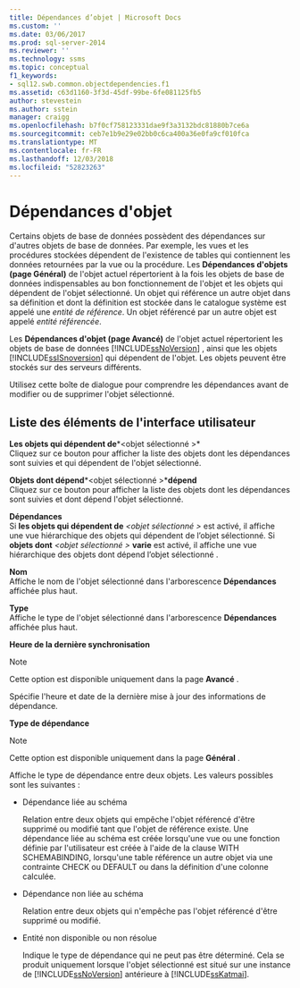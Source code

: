 ```yaml
---
title: Dépendances d’objet | Microsoft Docs
ms.custom: ''
ms.date: 03/06/2017
ms.prod: sql-server-2014
ms.reviewer: ''
ms.technology: ssms
ms.topic: conceptual
f1_keywords:
- sql12.swb.common.objectdependencies.f1
ms.assetid: c63d1160-3f3d-45df-99be-6fe081125fb5
author: stevestein
ms.author: sstein
manager: craigg
ms.openlocfilehash: b7f0cf758123331dae9f3a3132bdc81880b7ce6a
ms.sourcegitcommit: ceb7e1b9e29e02bb0c6ca400a36e0fa9cf010fca
ms.translationtype: MT
ms.contentlocale: fr-FR
ms.lasthandoff: 12/03/2018
ms.locfileid: "52823263"
---
```

# <a name="object-dependencies"></a>Dépendances d'objet
  Certains objets de base de données possèdent des dépendances sur d'autres objets de base de données. Par exemple, les vues et les procédures stockées dépendent de l'existence de tables qui contiennent les données retournées par la vue ou la procédure. Les **Dépendances d'objets (page Général)** de l'objet actuel répertorient à la fois les objets de base de données indispensables au bon fonctionnement de l'objet et les objets qui dépendent de l'objet sélectionné. Un objet qui référence un autre objet dans sa définition et dont la définition est stockée dans le catalogue système est appelé une *entité de référence*. Un objet référencé par un autre objet est appelé *entité référencée*.  
  
 Les **Dépendances d'objet (page Avancé)** de l'objet actuel répertorient les objets de base de données [!INCLUDE[ssNoVersion](../../includes/ssnoversion-md.md)] , ainsi que les objets [!INCLUDE[ssISnoversion](../../includes/ssisnoversion-md.md)] qui dépendent de l'objet. Les objets peuvent être stockés sur des serveurs différents.  
  
 Utilisez cette boîte de dialogue pour comprendre les dépendances avant de modifier ou de supprimer l'objet sélectionné.  
  
## <a name="uielement-list"></a>Liste des éléments de l'interface utilisateur  
 **Les objets qui dépendent de***\<objet sélectionné >*  
 Cliquez sur ce bouton pour afficher la liste des objets dont les dépendances sont suivies et qui dépendent de l'objet sélectionné.  
  
 **Objets dont dépend***\<objet sélectionné >***dépend**  
 Cliquez sur ce bouton pour afficher la liste des objets dont les dépendances sont suivies et dont dépend l'objet sélectionné.  
  
 **Dépendances**  
 Si **les objets qui dépendent de**  *\<objet sélectionné >* est activé, il affiche une vue hiérarchique des objets qui dépendent de l’objet sélectionné. Si **objets dont**  *\<objet sélectionné >* **varie** est activé, il affiche une vue hiérarchique des objets dont dépend l’objet sélectionné .  
  
 **Nom**  
 Affiche le nom de l'objet sélectionné dans l'arborescence **Dépendances** affichée plus haut.  
  
 **Type**  
 Affiche le type de l'objet sélectionné dans l'arborescence **Dépendances** affichée plus haut.  
  
 **Heure de la dernière synchronisation**  
 > [!NOTE]  
>  Cette option est disponible uniquement dans la page **Avancé** .  
  
 Spécifie l'heure et date de la dernière mise à jour des informations de dépendance.  
  
 **Type de dépendance**  
 > [!NOTE]  
>  Cette option est disponible uniquement dans la page **Général** .  
  
 Affiche le type de dépendance entre deux objets. Les valeurs possibles sont les suivantes :  
  
-   Dépendance liée au schéma  
  
     Relation entre deux objets qui empêche l'objet référencé d'être supprimé ou modifié tant que l'objet de référence existe. Une dépendance liée au schéma est créée lorsqu'une vue ou une fonction définie par l'utilisateur est créée à l'aide de la clause WITH SCHEMABINDING, lorsqu'une table référence un autre objet via une contrainte CHECK ou DEFAULT ou dans la définition d'une colonne calculée.  
  
-   Dépendance non liée au schéma  
  
     Relation entre deux objets qui n'empêche pas l'objet référencé d'être supprimé ou modifié.  
  
-   Entité non disponible ou non résolue  
  
     Indique le type de dépendance qui ne peut pas être déterminé. Cela se produit uniquement lorsque l'objet sélectionné est situé sur une instance de [!INCLUDE[ssNoVersion](../../includes/ssnoversion-md.md)] antérieure à [!INCLUDE[ssKatmai](../../includes/sskatmai-md.md)].  
  
  
